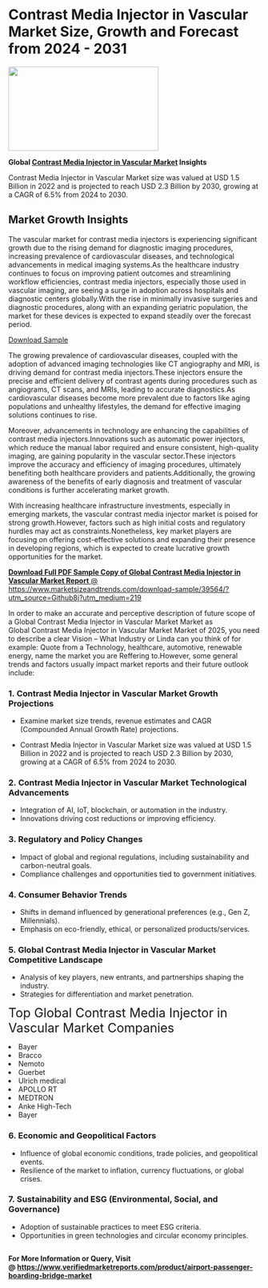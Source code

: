 <H1>Contrast Media Injector in Vascular Market Size, Growth and Forecast from 2024 - 2031</H1><img class="aligncenter size-medium wp-image-584254" src="https://thirdeyenews.in/wp-content/uploads/2024/09/Global-Market-Research-300x168.jpeg" alt="" width="300" height="168" /><p><strong>Global&nbsp;<a href="https://www.marketsizeandtrends.com/download-sample/39564/?utm_source=Github8j?utm_medium=219">Contrast Media Injector in Vascular Market</a> Insights</strong></p><p>Contrast Media Injector in Vascular Market size was valued at USD 1.5 Billion in 2022 and is projected to reach USD 2.3 Billion by 2030, growing at a CAGR of 6.5% from 2024 to 2030.</p><p><h2>Market Growth Insights</h2> <p>The vascular market for contrast media injectors is experiencing significant growth due to the rising demand for diagnostic imaging procedures, increasing prevalence of cardiovascular diseases, and technological advancements in medical imaging systems.As the healthcare industry continues to focus on improving patient outcomes and streamlining workflow efficiencies, contrast media injectors, especially those used in vascular imaging, are seeing a surge in adoption across hospitals and diagnostic centers globally.With the rise in minimally invasive surgeries and diagnostic procedures, along with an expanding geriatric population, the market for these devices is expected to expand steadily over the forecast period.</p> <p><a href="#">Download Sample</a></p> <p>The growing prevalence of cardiovascular diseases, coupled with the adoption of advanced imaging technologies like CT angiography and MRI, is driving demand for contrast media injectors.These injectors ensure the precise and efficient delivery of contrast agents during procedures such as angiograms, CT scans, and MRIs, leading to accurate diagnostics.As cardiovascular diseases become more prevalent due to factors like aging populations and unhealthy lifestyles, the demand for effective imaging solutions continues to rise.</p> <p>Moreover, advancements in technology are enhancing the capabilities of contrast media injectors.Innovations such as automatic power injectors, which reduce the manual labor required and ensure consistent, high-quality imaging, are gaining popularity in the vascular sector.These injectors improve the accuracy and efficiency of imaging procedures, ultimately benefiting both healthcare providers and patients.Additionally, the growing awareness of the benefits of early diagnosis and treatment of vascular conditions is further accelerating market growth.</p> <p>With increasing healthcare infrastructure investments, especially in emerging markets, the vascular contrast media injector market is poised for strong growth.However, factors such as high initial costs and regulatory hurdles may act as constraints.Nonetheless, key market players are focusing on offering cost-effective solutions and expanding their presence in developing regions, which is expected to create lucrative growth opportunities for the market.</p> <p><a href="#"></p><p><span class=""><strong>Download Full PDF Sample Copy of Global Contrast Media Injector in Vascular Market Report</strong> @ <a href="https://www.marketsizeandtrends.com/download-sample/39564/?utm_source=Github8j?utm_medium=219" target="_blank">https://www.marketsizeandtrends.com/download-sample/39564/?utm_source=Github8j?utm_medium=219</a></span></p><p>In order to make an accurate and perceptive description of future scope of a Global&nbsp;Contrast Media Injector in Vascular Market Market as Global&nbsp;Contrast Media Injector in Vascular Market Market of 2025, you need to describe a clear Vision &ndash; What Industry or Linda can you think of for example: Quote from a Technology, healthcare, automotive, renewable energy, name the market you are Reffering to.However, some general trends and factors usually impact market reports and their future outlook include:</p><h3>1.&nbsp;<strong>Contrast Media Injector in Vascular Market Growth Projections</strong></h3><ul><li>Examine market size trends, revenue estimates and CAGR (Compounded Annual Growth Rate) projections.</li><li><p>Contrast Media Injector in Vascular Market size was valued at USD 1.5 Billion in 2022 and is projected to reach USD 2.3 Billion by 2030, growing at a CAGR of 6.5% from 2024 to 2030.</p></li></ul><h3>2.&nbsp;<strong>Contrast Media Injector in Vascular Market Technological Advancements</strong></h3><ul><li>Integration of AI, IoT, blockchain, or automation in the industry.</li><li>Innovations driving cost reductions or improving efficiency.</li></ul><h3>3.&nbsp;<strong>Regulatory and Policy Changes</strong></h3><ul><li>Impact of global and regional regulations, including sustainability and carbon-neutral goals.</li><li>Compliance challenges and opportunities tied to government initiatives.</li></ul><h3>4.&nbsp;<strong>Consumer Behavior Trends</strong></h3><ul><li>Shifts in demand influenced by generational preferences (e.g., Gen Z, Millennials).</li><li>Emphasis on eco-friendly, ethical, or personalized products/services.</li></ul><h3>5.&nbsp;<strong>Global Contrast Media Injector in Vascular Market Competitive Landscape</strong></h3><ul><li>Analysis of key players, new entrants, and partnerships shaping the industry.</li><li>Strategies for differentiation and market penetration.</li></ul><p data-pm-slice="1 1 []"><span style="color: inherit; font-family: inherit; font-size: 25px;">Top Global Contrast Media Injector in Vascular Market Companies</span></p><div class="" data-test-id=""><p><li>Bayer</li><li> Bracco</li><li> Nemoto</li><li> Guerbet</li><li> Ulrich medical</li><li> APOLLO RT</li><li> MEDTRON</li><li> Anke High-Tech</li><li> Bayer</li></p></div><h3>6.&nbsp;<strong>Economic and Geopolitical Factors</strong></h3><ul><li>Influence of global economic conditions, trade policies, and geopolitical events.</li><li>Resilience of the market to inflation, currency fluctuations, or global crises.</li></ul><h3>7.&nbsp;<strong>Sustainability and ESG (Environmental, Social, and Governance)</strong></h3><ul><li>Adoption of sustainable practices to meet ESG criteria.</li><li>Opportunities in green technologies and circular economy principles.</li></ul><h2><strong style="font-size: 14px;">For More Information or Query, Visit @&nbsp;</strong><a style="background-color: #ffffff; font-size: 14px;" href="https://www.marketsizeandtrends.com/report/contrast-media-injector-in-vascular-market/" target="_blank">https://www.verifiedmarketreports.com/product/airport-passenger-boarding-bridge-market</a></h2>